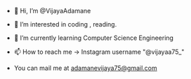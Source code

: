 - 👋 Hi, I’m @VijayaAdamane
- 👀 I’m interested in coding , reading. 
- 🌱 I’m currently learning Computer Science Engineering

- 📫 How to reach me -> Instagram username "@vijayaa75_" 
- You can mail me at adamanevijaya75@gmail.com

<!---
VijayaAdamane/VijayaAdamane is a ✨ special ✨ repository because its `README.md` (this file) appears on your GitHub profile.
You can click the Preview link to take a look at your changes.
--->
